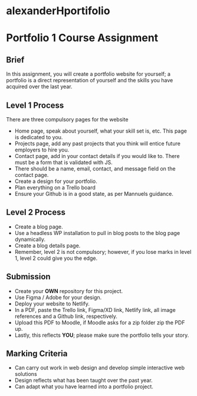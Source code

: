 # alexanderHportifolio

# Portfolio 1 Course Assignment

## Brief

In this assignment, you will create a portfolio website for yourself; a portfolio is a direct representation of yourself and the skills you have acquired over the last year.

## Level 1 Process

There are three compulsory pages for the website

- Home page, speak about yourself, what your skill set is, etc. This page is dedicated to you.
- Projects page, add any past projects that you think will entice future employers to hire you.
- Contact page, add in your contact details if you would like to. There must be a form that is validated with JS.
- There should be a name, email, contact, and message field on the contact page.
- Create a design for your portfolio.
- Plan everything on a Trello board
- Ensure your Github is in a good state, as per Mannuels guidance.

## Level 2 Process

- Create a blog page.
- Use a headless WP installation to pull in blog posts to the blog page dynamically.
- Create a blog details page.
- Remember, level 2 is not compulsory; however, if you lose marks in level 1, level 2 could give you the edge.

## Submission

- Create your **OWN** repository for this project.
- Use Figma / Adobe for your design.
- Deploy your website to Netlify.
- In a PDF, paste the Trello link, Figma/XD link, Netlify link, all image references and a Github link, respectively.
- Upload this PDF to Moodle, if Moodle asks for a zip folder zip the PDF up.
- Lastly, this reflects **YOU**; please make sure the portfolio tells your story.


## Marking Criteria

- Can carry out work in web design and develop simple interactive web solutions
- Design reflects what has been taught over the past year.
- Can adapt what you have learned into a portfolio project.
